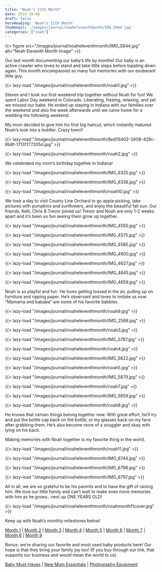 ```yaml
---
title: "Noah’s 11th Month"
date: 2019-10-08
draft: false
heroHeading: 'Noah’s 11th Month'
thumbnail: '/images/journal/noaheleventhmonth/IMG_5844.jpg'
categories: ["noah"]
---
```


{{< figure src="/images/journal/noaheleventhmonth/IMG_5844.jpg" alt="Noah Eleventh Month Image" >}}

Our last month documenting our baby’s life by months! Our baby is an active crawler who loves to stand and take little steps before toppling down again. This month encompassed so many fun memories with our exuberant little guy.

{{< lazy-load "/images/journal/noaheleventhmonth/noah1.jpg" >}}

Steven and I took our first weekend trip together without Noah for fun! We spent Labor Day weekend in Colorado. Liberating, freeing, relaxing, and yet we missed our babe. He ended up staying in Indiana with our families over the weekend and also the week afterwards until we came home for a wedding the following weekend. 

My mom decided to give him his first big haircut, which instantly matured Noah’s look into a toddler. Crazy town!!

{{< lazy-load "/images/journal/noaheleventhmonth/8ed76402-3408-428c-8b8f-17131177205d.jpg" >}}

{{< lazy-load "/images/journal/noaheleventhmonth/noah2.jpg" >}}

We celebrated my mom’s birthday together in Indiana!

{{< lazy-load "/images/journal/noaheleventhmonth/IMG_6325.jpg" >}}

{{< lazy-load "/images/journal/noaheleventhmonth/IMG_6336.jpg" >}}

{{< lazy-load "/images/journal/noaheleventhmonth/noah10.jpg" >}}

We took a day to visit County Line Orchard to go apple picking, take pictures with pumpkins and sunflowers, and enjoy the beautiful fall sun. Our friends, Kelli, Chris & Trevor joined us! Trevor and Noah are only 1-2 weeks apart and it’s been so fun seeing them grow up together.

{{< lazy-load "/images/journal/noaheleventhmonth/IMG_4550.jpg" >}}

{{< lazy-load "/images/journal/noaheleventhmonth/IMG_4575.jpg" >}}

{{< lazy-load "/images/journal/noaheleventhmonth/IMG_4585.jpg" >}}

{{< lazy-load "/images/journal/noaheleventhmonth/IMG_4600.jpg" >}}

{{< lazy-load "/images/journal/noaheleventhmonth/IMG_4627.jpg" >}}

{{< lazy-load "/images/journal/noaheleventhmonth/IMG_4645.jpg" >}}

{{< lazy-load "/images/journal/noaheleventhmonth/IMG_4659.jpg" >}}

Noah is so playful and fun. He loves getting tossed in the air, pulling up on furniture and ripping paper. He’s observant and loves to imitate us now. “Mamama and bababa” are some of his favorite babbles.

{{< lazy-load "/images/journal/noaheleventhmonth/noah9.jpg" >}}

{{< lazy-load "/images/journal/noaheleventhmonth/IMG_2588.jpg" >}}

{{< lazy-load "/images/journal/noaheleventhmonth/noah3.jpg" >}}

{{< lazy-load "/images/journal/noaheleventhmonth/IMG_5787.jpg" >}}

{{< lazy-load "/images/journal/noaheleventhmonth/noah4.jpg" >}}

{{< lazy-load "/images/journal/noaheleventhmonth/IMG_5822.jpg" >}}

{{< lazy-load "/images/journal/noaheleventhmonth/noah5.jpg" >}}

{{< lazy-load "/images/journal/noaheleventhmonth/IMG_5879.jpg" >}}

{{< lazy-load "/images/journal/noaheleventhmonth/noah7.jpg" >}}

{{< lazy-load "/images/journal/noaheleventhmonth/IMG_5859.jpg" >}}

{{< lazy-load "/images/journal/noaheleventhmonth/noah8.jpg" >}}

He knows that certain things belong together now. With great effort, he’ll try and put the bottle cap back on the bottle, or my glasses back on my face after grabbing them. He’s also become more of a snuggler and okay with lying on his back. 

Making memories with Noah together is my favorite thing in the world. 

{{< lazy-load "/images/journal/noaheleventhmonth/noah11.jpg" >}}

{{< lazy-load "/images/journal/noaheleventhmonth/IMG_6744.jpg" >}}

{{< lazy-load "/images/journal/noaheleventhmonth/IMG_6796.jpg" >}}

{{< lazy-load "/images/journal/noaheleventhmonth/IMG_6797.jpg" >}}

All in all, we are so grateful to be his parents and to have the gift of raising him. We love our little family and can’t wait to make even more memories with him as he grows...next up ONE YEARS OLD!

{{< lazy-load "/images/journal/noaheleventhmonth/noahmonth11cover.jpg" >}}

Keep up with Noah’s monthly milestones below!

[Month 1](/journal/first-month/) | [Month 2](/journal/second-month/) | [Month 3](/journal/third-month/) | [Month 4](/journal/fourth-month/) | [Month 5](/journal/fifth-month/) | [Month 6](/journal/sixth-month/) | [Month 7](/journal/seventh-month/) | [Month 8](/journal/eighth-month/) | [Month 9](/journal/nine-month/)

Bonus: we’re sharing our favorite and most used baby products here! Our hope is that they bring your family joy too! (If you buy through our link, that supports our business and would mean the world to us).

[Baby Must-Haves](https://kit.com/ivanasteven/our-baby-must-haves) | [New Mom Essentials](https://kit.com/ivanasteven/new-mom-essentials) | [Photography Equipment](https://kit.com/ivanasteven/photography-gear)